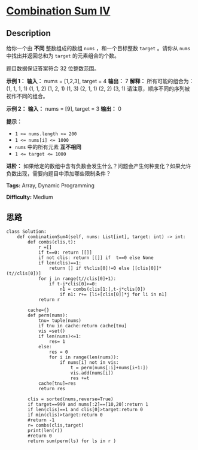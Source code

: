 # [Combination Sum IV][title]

## Description

给你一个由 **不同** 整数组成的数组 `nums` ，和一个目标整数 `target` 。请你从 `nums` 中找出并返回总和为 `target`
的元素组合的个数。

题目数据保证答案符合 32 位整数范围。

**示例 1：**
            **输入：** nums = [1,2,3], target = 4    **输出：** 7    **解释：**    所有可能的组合为：    (1, 1, 1, 1)    (1, 1, 2)    (1, 2, 1)    (1, 3)    (2, 1, 1)    (2, 2)    (3, 1)    请注意，顺序不同的序列被视作不同的组合。    

**示例 2：**
            **输入：** nums = [9], target = 3    **输出：** 0    

**提示：**

  * `1 <= nums.length <= 200`
  * `1 <= nums[i] <= 1000`
  * `nums` 中的所有元素 **互不相同**
  * `1 <= target <= 1000`

**进阶：** 如果给定的数组中含有负数会发生什么？问题会产生何种变化？如果允许负数出现，需要向题目中添加哪些限制条件？


**Tags:** Array, Dynamic Programming

**Difficulty:** Medium

## 思路

``` python3
class Solution:
    def combinationSum4(self, nums: List[int], target: int) -> int:
        def combs(clis,t):
            r =[]
            if t==0: return [[]]
            if not clis: return [[]] if  t==0 else None
            if len(clis)==1: 
                return [] if t%clis[0]!=0 else [[clis[0]]*(t//clis[0])]
            for j in range(t//clis[0]+1):
                if t-j*clis[0]>=0:
                    n1 = combs(clis[1:],t-j*clis[0])
                    if n1: r+= [li+[clis[0]]*j for li in n1] 
            return r

        cache={}
        def perm(nums):
            tnu= tuple(nums)
            if tnu in cache:return cache[tnu]
            vis =set()
            if len(nums)<=1:
                res= 1
            else:
                res = 0
                for i in range(len(nums)):
                    if nums[i] not in vis:
                        t = perm(nums[:i]+nums[i+1:])
                        vis.add(nums[i])
                        res +=t
            cache[tnu]=res
            return res     

        clis = sorted(nums,reverse=True)
        if target==999 and nums[:2]==[10,20]:return 1
        if len(clis)==1 and clis[0]>target:return 0
        if min(clis)>target:return 0
        #return -1
        r= combs(clis,target) 
        print(len(r)) 
        #return 0
        return sum(perm(ls) for ls in r )
```

[title]: https://leetcode-cn.com/problems/combination-sum-iv
